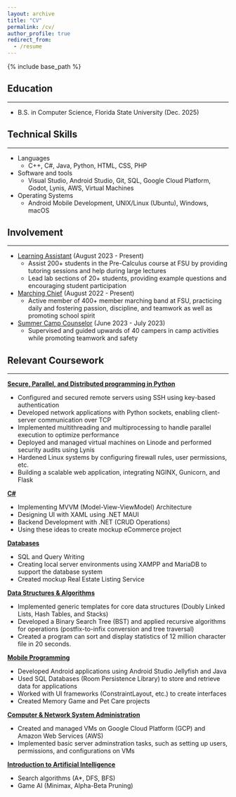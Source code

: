 ```yaml
---
layout: archive
title: "CV"
permalink: /cv/
author_profile: true
redirect_from:
  - /resume
---
```


{% include base_path %}

## Education

---

* B.S. in Computer Science, Florida State University (Dec. 2025)

## Technical Skills

---

* Languages
  * C++, C#, Java, Python, HTML, CSS, PHP
* Software and tools
  * Visual Studio, Android Studio, Git, SQL, Google Cloud Platform, Godot, Lynis, AWS, Virtual Machines
* Operating Systems
  * Android Mobile Development, UNIX/Linux (Ubuntu), Windows, macOS
  
## Involvement

---

* <ins>Learning Assistant</ins> (August 2023 - Present)
  * Assist 200+ students in the Pre-Calculus course at FSU by providing tutoring sessions and help during large lectures
  * Lead lab sections of 20+ students, providing example questions and encouraging student participation
* <ins>Marching Chief</ins> (August 2022 - Present)
  * Active member of 400+ member marching band at FSU, practicing daily and fostering passion, discipline, and teamwork as well as promoting school spirit
* <ins>Summer Camp Counselor</ins> (June 2023 - July 2023)
  * Supervised and guided upwards of 40 campers in camp activities while promoting teamwork and safety

## Relevant Coursework

---

<ins>**Secure, Parallel, and Distributed programming in Python**</ins>

  * Configured and secured remote servers using SSH using key-based authentication
  * Developed network applications with Python sockets, enabling client-server communication over TCP
  * Implemented multithreading and multiprocessing to handle parallel execution to optimize performance
  * Deployed and managed virtual machines on Linode and performed security audits using Lynis
  * Hardened Linux systems by configuring firewall rules, user permissions, etc.
  * Building a scalable web application, integrating NGINX, Gunicorn, and Flask

<ins>**C#**</ins>

  * Implementing MVVM (Model-View-ViewModel) Architecture
  * Designing UI with XAML using .NET MAUI
  * Backend Development with .NET (CRUD Operations)
  * Using these ideas to create mockup eCommerce project

<ins>**Databases**</ins>

  * SQL and Query Writing
  * Creating local server environments using XAMPP and MariaDB to support the database system
  * Created mockup Real Estate Listing Service

<ins>**Data Structures & Algorithms**</ins>

  * Implemented generic templates for core data structures (Doubly Linked Lists, Hash Tables, and Stacks)
  * Developed a Binary Search Tree (BST) and applied recursive algorithms for operations (postfix-to-infix conversion and tree traversal)
  * Created a program can sort and display statistics of 12 million character file in 20 seconds.

<ins>**Mobile Programming**</ins>

  * Developed Android applications using Android Studio Jellyfish and Java
  * Used SQL Databases (Room Persistence Library) to store and retrieve data for applications
  * Worked with UI frameworks (ConstraintLayout, etc.) to create interfaces
  * Created Memory Game and Pet Care projects

<ins>**Computer & Network System Administration**</ins>

  * Created and managed VMs on Google Cloud Platform (GCP) and Amazon Web Services (AWS)
  * Implemented basic server adminstration tasks, such as setting up users, permissions, and configurations on VMs

<ins>**Introduction to Artificial Intelligence**</ins>

  * Search algorithms (A*, DFS, BFS)
  * Game AI (Minimax, Alpha-Beta Pruning)